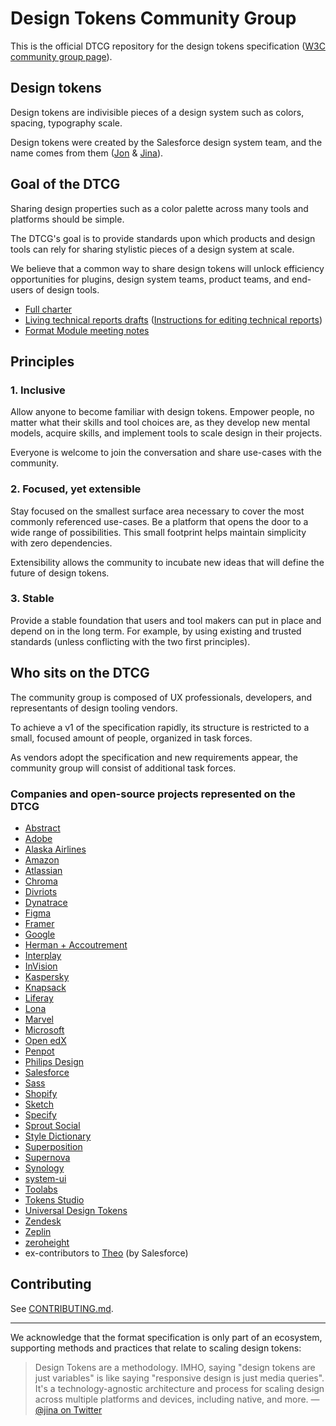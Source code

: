# Design Tokens Community Group

This is the official DTCG repository for the design tokens specification ([W3C community group page](https://www.w3.org/community/design-tokens/)).

## Design tokens

Design tokens are indivisible pieces of a design system such as colors, spacing, typography scale.

Design tokens were created by the Salesforce design system team, and the name comes from them ([Jon](https://twitter.com/jonnyl) & [Jina](https://twitter.com/jina)).

## Goal of the DTCG

Sharing design properties such as a color palette across many tools and platforms should be simple.

The DTCG's goal is to provide standards upon which products and design tools can rely for sharing stylistic pieces of a design system at scale.

We believe that a common way to share design tokens will unlock efficiency opportunities for plugins, design system teams, product teams, and end-users of design tools.

- [Full charter](https://github.com/design-tokens/community-group/blob/main/CHARTER.md)
- [Living technical reports drafts](https://tr.designtokens.org/) ([Instructions for editing technical reports](./technical-reports/README.md))
- [Format Module meeting notes](https://docs.google.com/document/d/1sfiVmnIxgeiA20JJ4IOkm8da_CM9hTnsL2gpzO8vEOM/edit?usp=sharing)

## Principles

### 1. Inclusive

Allow anyone to become familiar with design tokens. Empower people, no matter what their skills and tool choices are, as they develop new mental models, acquire skills, and implement tools to scale design in their projects.

Everyone is welcome to join the conversation and share use-cases with the community.

### 2. Focused, yet extensible

Stay focused on the smallest surface area necessary to cover the most commonly referenced use-cases. Be a platform that opens the door to a wide range of possibilities. This small footprint helps maintain simplicity with zero dependencies.

Extensibility allows the community to incubate new ideas that will define the future of design tokens.

### 3. Stable

Provide a stable foundation that users and tool makers can put in place and depend on in the long term. For example, by using existing and trusted standards (unless conflicting with the two first principles).

## Who sits on the DTCG

The community group is composed of UX professionals, developers, and representants of design tooling vendors.

To achieve a v1 of the specification rapidly, its structure is restricted to a small, focused amount of people, organized in task forces.

As vendors adopt the specification and new requirements appear, the community group will consist of additional task forces.

### Companies and open-source projects represented on the DTCG

- [Abstract](https://www.abstract.com)
- [Adobe](https://www.adobe.com)
- [Alaska Airlines](https://www.alaskaair.com)
- [Amazon](https://www.amazon.com)
- [Atlassian](https://www.atlassian.com)
- [Chroma](https://hichroma.com)
- [Divriots](https://divriots.com/)
- [Dynatrace](https://www.dynatrace.com)
- [Figma](https://figma.com)
- [Framer](https://www.framer.com)
- [Google](https://www.google.com)
- [Herman + Accoutrement](https://oddbird.net/herman/)
- [Interplay](https://interplayapp.com)
- [InVision](https://www.invisionapp.com)
- [Kaspersky](https://kaspersky.com)
- [Knapsack](https://www.knapsack.cloud)
- [Liferay](https://liferay.com)
- [Lona](https://github.com/airbnb/Lona)
- [Marvel](https://marvelapp.com)
- [Microsoft](https://www.microsoft.com/)
- [Open edX](https://openedx.org/)
- [Penpot](https://penpot.app/)
- [Philips Design](https://www.philips.com/a-w/about/philips-design.html)
- [Salesforce](https://www.salesforce.com)
- [Sass](https://www.sass-lang.com)
- [Shopify](https://www.shopify.com)
- [Sketch](https://www.sketch.com/)
- [Specify](https://specifyapp.com/)
- [Sprout Social](https://sproutsocial.com/seeds)
- [Style Dictionary](https://amzn.github.io/style-dictionary)
- [Superposition](https://superposition.design)
- [Supernova](https://supernova.io)
- [Synology](https://www.synology.com)
- [system-ui](https://github.com/system-ui)
- [Toolabs](https://www.toolabs.com)
- [Tokens Studio](https://www.tokens.studio)
- [Universal Design Tokens](https://github.com/universal-design-tokens/udt)
- [Zendesk](https://www.zendesk.com)
- [Zeplin](https://zeplin.io)
- [zeroheight](https://www.zeroheight.com)
- ex-contributors to [Theo](https://github.com/salesforce-ux/theo) (by Salesforce)

## Contributing

See [CONTRIBUTING.md](https://github.com/design-tokens/community-group/blob/main/CONTRIBUTING.md).

---

We acknowledge that the format specification is only part of an ecosystem, supporting methods and practices that relate to scaling design tokens:

> Design Tokens are a methodology. IMHO, saying "design tokens are just variables" is like saying "responsive design is just media queries". It's a technology-agnostic architecture and process for scaling design across multiple platforms and devices, including native, and more.
> — [@jina on Twitter](https://twitter.com/jina/status/1062808011301965825)
